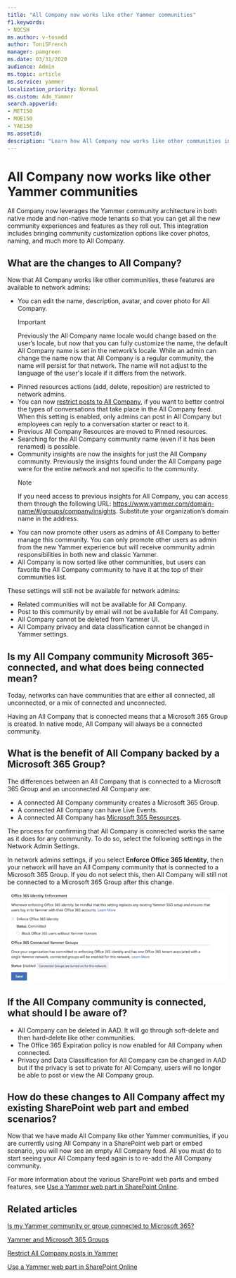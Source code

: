 ```yaml
---
title: "All Company now works like other Yammer communities"
f1.keywords:
- NOCSH
ms.author: v-tosadd
author: ToniSFrench
manager: pamgreen
ms.date: 03/31/2020
audience: Admin
ms.topic: article
ms.service: yammer
localization_priority: Normal
ms.custom: Adm_Yammer
search.appverid:
- MET150
- MOE150
- YAE150
ms.assetid: 
description: "Learn how All Company now works like other communities in Yammer."
---
```


# All Company now works like other Yammer communities

All Company now leverages the Yammer community architecture in both native mode and non-native mode tenants so that you can get all the new community experiences and features as they roll out. This integration includes bringing community customization options like cover photos, naming, and much more to All Company.

## What are the changes to All Company?

Now that All Company works like other communities, these features are available to network admins:

- You can edit the name, description, avatar, and cover photo for All Company.
  >[!IMPORTANT]
    > Previously the All Company name locale would change based on the user’s locale, but now that you can fully customize the name, the default All Company name is set in the network’s locale.  While an admin can change the name now that All Company is a regular community, the name will persist for that network. The name will not adjust to the language of the user's locale if it differs from the network.
- Pinned resources actions (add, delete, reposition) are restricted to network admins.
- You can now [restrict posts to All Company](https://support.office.com/article/3219d2ae-db15-4c9f-9dd2-28559ae39a97), if you want to better control the types of conversations that take place in the All Company feed. When this setting is enabled, only admins can post in All Company but employees can reply to a conversation starter or react to it.
- Previous All Company Resources are moved to Pinned resources.
- Searching for the All Company community name (even if it has been renamed) is possible.
- Community insights are now the insights for just the All Company community. Previously the insights found under the All Company page were for the entire network and not specific to the community.
  >[!NOTE]
  >If you need access to previous insights for All Company, you can access them through the following URL: https://www.yammer.com/domain-name/#/groups/company/insights. Substitute your organization’s domain name in the address.
- You can now promote other users as admins of All Company to better manage this community. You can only promote other users as admin from the new Yammer experience but will receive community admin responsibilities in both new and classic Yammer.
- All Company is now sorted like other communities, but users can favorite the All Company community to have it at the top of their communities list. 

These settings will still not be available for network admins:

- Related communities will not be available for All Company.
- Post to this community by email will not be available for All Company.
- All Company cannot be deleted from Yammer UI.  
- All Company privacy and data classification cannot be changed in Yammer settings.

## Is my All Company community Microsoft 365-connected, and what does being connected mean?

Today, networks can have communities that are either all connected, all unconnected, or a mix of connected and unconnected.

Having an All Company that is connected means that a Microsoft 365 Group is created. In native mode, All Company will always be a connected community.

## What is the benefit of All Company backed by a Microsoft 365 Group?

The differences between an All Company that is connected to a Microsoft 365 Group and an unconnected All Company are:

- A connected All Company community creates a Microsoft 365 Group.
- A connected All Company can have Live Events.
- A connected All Company has [Microsoft 365 Resources](./yammer-and-office-365-groups.md).

The process for confirming that All Company is connected works the same as it does for any community. To do so, select the following settings in the Network Admin Settings.

In network admins settings, if you select **Enforce Office 365 Identity**, then your network will have an All Company community that is connected to a Microsoft 365 Group. If you do not select this, then All Company will still not be connected to a Microsoft 365 Group after this change.

![Office 365 Identity Enforcement.](../media/710d82b4-a6fa-43bf-b609-8f2fc80fab52.png)

## If the All Company community is connected, what should I be aware of?

- All Company can be deleted in AAD. It will go through soft-delete and then hard-delete like other communities.
- The Office 365 Expiration policy is now enabled for All Company when connected.
- Privacy and Data Classification for All Company can be changed in AAD but if the privacy is set to private for All Company, users will no longer be able to post or view the All Company group.

## How do these changes to All Company affect my existing SharePoint web part and embed scenarios? 

Now that we have made All Company like other Yammer communities, if you are currently using All Company in a SharePoint web part or embed scenario, you will now see an empty All Company feed. All you must do to start seeing your All Company feed again is to re-add the All Company community.  

For more information about the various SharePoint web parts and embed features, see [Use a Yammer web part in SharePoint Online](https://support.microsoft.com/office/a53cfa0c-3d09-42c8-a286-1038a81c59da). 

## Related articles

[Is my Yammer community or group connected to Microsoft 365?](https://support.office.com/article/is-my-community-or-group-connected-to-microsoft-365-f592296f-4158-43d8-b711-d77c35db826e)

[Yammer and Microsoft 365 Groups](./yammer-and-office-365-groups.md)

[Restrict All Company posts in Yammer](https://support.office.com/article/3219d2ae-db15-4c9f-9dd2-28559ae39a97)

[Use a Yammer web part in SharePoint Online](https://support.microsoft.com/office/a53cfa0c-3d09-42c8-a286-1038a81c59da)